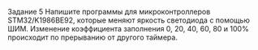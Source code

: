 Задание 5
Напишите программы для микроконтроллеров STM32/K1986BE92, которые меняют яркость светодиода с помощью ШИМ. Изменение коэффициента заполнения 0, 20, 40, 60, 80 и 100% происходит по прерыванию от другого таймера.
